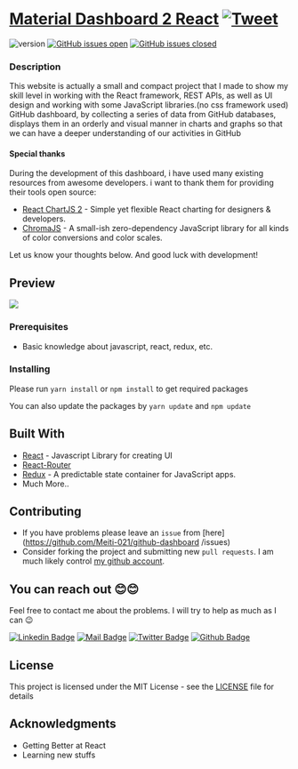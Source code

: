 # [Material Dashboard 2 React](http://demos.creative-tim.com/material-dashboard-react/#/dashboard?ref=readme-mdr) [![Tweet](https://img.shields.io/twitter/url/http/shields.io.svg?style=social&logo=twitter)](https://twitter.com/intent/tweet?url=https://www.creative-tim.com/product/material-dashboard-react&text=Check%20Material%20Dashboard%202%20react%20made%20by%20@CreativeTim%20#webdesign%20#dashboard%20#materialdesign%20#react%20https://www.creative-tim.com/product/material-dashboard-react)

![version](https://img.shields.io/badge/version-2.1.0-blue.svg) [![GitHub issues open](https://img.shields.io/github/issues/creativetimofficial/material-dashboard-react.svg)](https://github.com/creativetimofficial/material-dashboard-react/issues?q=is%3Aopen+is%3Aissue) [![GitHub issues closed](https://img.shields.io/github/issues-closed-raw/creativetimofficial/material-dashboard-react.svg)](https://github.com/creativetimofficial/material-dashboard-react/issues?q=is%3Aissue+is%3Aclosed)



### Description 
This website is actually a small and compact project that I made to show my skill level in working with the React framework, REST APIs, as well as UI design and working with some JavaScript libraries.(no css framework used)
<br />
GitHub dashboard, by collecting a series of data from GitHub databases,
displays them in an orderly and visual manner in charts and graphs so that
we can have a deeper understanding of our activities in GitHub






#### Special thanks

During the development of this dashboard, i have used many existing resources from awesome developers. i want to thank them for providing their tools open source:

- [React ChartJS 2](http://reactchartjs.github.io/react-chartjs-2/#/) - Simple yet flexible React charting for designers & developers.
- [ChromaJS](https://gka.github.io/chroma.js/) - A small-ish zero-dependency JavaScript library for all kinds of color conversions and color scales.

Let us know your thoughts below. And good luck with development!


## Preview

[<img src="https://lh3.googleusercontent.com/MHM0XpybMKKq_lyA_JtP2r3hH48AvkCOflx9Pvx7ZKgDCWUWtlzXAkEGQrgJk37Mn8pJQ30BRq_OmvY-fKjGtUI7awEnjXcP3D4S57rtb_JCfugtkMArO_Qb1G1806dfB2LxsBJCAhtYraiD5PDsnVEDYE8M_8NSbEjurcAnmAoM_xNsqjIfCFk4ll1v68VHNg1IZBrcI5HSM3p9nh-YQjxsNn4qL_6WAN1nJ5xb8OBsM55OVoonweuhpOZRLeDHniFM0tw-NeqcKpehFQUFjw1R5gJSLyipTz1Hbf0iHw6fOtSrZ3eDEZJzF4WLG-wCVqocaSR4zHQ6rxzClZCalSKYn5XOxcBRi3Sel2IJzmgH35S8FoEx41XSig1o9P-jqI6OnJhHuk3Qji_6PkzYOj_lsTSOnxjoJjhoydzWbXBbX_jBGg-y8gbxXdeCwaRq7MAol68lZXcKdV3Z8gxWjjNmACrEvabs2LvxdCEHVicpCg2eKi7F0M72GKueL0g0FWiycDh2StukYSrzfnsk0h9Rc6mNnC3to-MAh-i_d5eumeIulE2X5_0qCC8Hk1U91TC8YZYaTRycU1A2_gM7IrqeiB761FBrnAnkKj6eIHR8uZXBcfWP-AtUB1g9IpnRGW2s0OI6o9Ank22MtKyXGXaidbE73SPlXUy_pf1YvGymIBYS9gNhLZe3vQkChO3gO9NRwzRK-o2VYdvxHYaonMbJm0kl9sN1FLukkL5Qa0kdHMZ1mUZN46cL2VSvwmc8QK59sqY01Lv2xMzZuij2RWlvGnmZcDJj6nHMp37pEllyPYtDD6UptLKoDToBhSqgDmOO-wX2N83cU7wAcW0buG45YATue3hYL2rCGUcsUr87E-hpDt7lU6dAixodtK9e1FQGsaHRnfw7levwKgX78KvIIxM5_XZ3hkbw05V3fwYSdzE=w690-h388-no?authuser=0" style="display: block; margin: 0 auto;" />](https://www.creative-tim.com/product/material-dashboard-react?ref=readme-mdr)


### Prerequisites

- Basic knowledge about javascript, react, redux, etc.

### Installing

Please run `yarn install` or `npm install` to get required packages

You can also update the packages by `yarn update` and `npm update`

## Built With

- [React](http://reactjs.org/) - Javascript Library for creating UI
- [React-Router](https://reacttraining.com/react-router/web)
- [Redux](https://redux.js.org/) - A predictable state container for JavaScript apps.
- Much More..

## Contributing

- If you have problems please leave an `issue` from [here](https://github.com/Meiti-021/github-dashboard
/issues)
- Consider forking the project and submitting new `pull requests`. I am much likely control [my github account](https://github.com/Meiti-021).

## You can reach out 😊😊

Feel free to contact me about the problems. I will try to help as much as I can 😉

[![Linkedin Badge](https://img.shields.io/badge/linkedin-%230077B5.svg?&style=for-the-badge&logo=linkedin&logoColor=white)](www.linkedin.com/in/meiti021)
[![Mail Badge](https://img.shields.io/badge/email-c14438?style=for-the-badge&logo=Gmail&logoColor=white&link=mailto:meiti.edu@gmail.com)](mailto:meiti.edu@gmail.com)
[![Twitter Badge](https://img.shields.io/badge/twitter-1DA1F2?style=for-the-badge&logo=twitter&logoColor=white)](https://twitter.com/meiti-021)
[![Github Badge](https://img.shields.io/badge/github-333?style=for-the-badge&logo=github&logoColor=white)](https://github.com/Meiti-021)

## License

This project is licensed under the MIT License - see the [LICENSE](LICENSE) file for details

## Acknowledgments

- Getting Better at React
- Learning new stuffs
